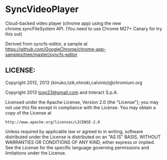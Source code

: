 SyncVideoPlayer
=============

Cloud-backed video player (chrome app) using the new chrome.syncFileSystem API.
(You need to use Chrome M27+ Canary for try this out)

Derived from syncfs-editor, a sample at
https://github.com/GoogleChrome/chrome-app-samples/tree/master/syncfs-editor

LICENSE:
-

Copyright 2012, 2013 {kinuko,tzik,nhiroki,calvinlo}@chromium.org

Copyright 2013 loop23@gmail.com and Interact S.p.A.

Licensed under the Apache License, Version 2.0 (the "License");
you may not use this file except in compliance with the License.
You may obtain a copy of the License at

    http://www.apache.org/licenses/LICENSE-2.0

Unless required by applicable law or agreed to in writing, software
distributed under the License is distributed on an "AS IS" BASIS,
WITHOUT WARRANTIES OR CONDITIONS OF ANY KIND, either express or implied.
See the License for the specific language governing permissions and
limitations under the License.
